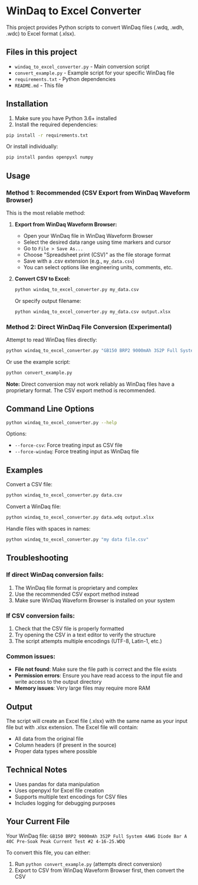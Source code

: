 # WinDaq to Excel Converter

This project provides Python scripts to convert WinDaq files (.wdq, .wdh, .wdc) to Excel format (.xlsx).

## Files in this project

- `windaq_to_excel_converter.py` - Main conversion script
- `convert_example.py` - Example script for your specific WinDaq file
- `requirements.txt` - Python dependencies
- `README.md` - This file

## Installation

1. Make sure you have Python 3.6+ installed
2. Install the required dependencies:

```bash
pip install -r requirements.txt
```

Or install individually:
```bash
pip install pandas openpyxl numpy
```

## Usage

### Method 1: Recommended (CSV Export from WinDaq Waveform Browser)

This is the most reliable method:

1. **Export from WinDaq Waveform Browser:**
   - Open your WinDaq file in WinDaq Waveform Browser
   - Select the desired data range using time markers and cursor
   - Go to `File > Save As...`
   - Choose "Spreadsheet print (CSV)" as the file storage format
   - Save with a .csv extension (e.g., `my_data.csv`)
   - You can select options like engineering units, comments, etc.

2. **Convert CSV to Excel:**
   ```bash
   python windaq_to_excel_converter.py my_data.csv
   ```
   
   Or specify output filename:
   ```bash
   python windaq_to_excel_converter.py my_data.csv output.xlsx
   ```

### Method 2: Direct WinDaq File Conversion (Experimental)

Attempt to read WinDaq files directly:

```bash
python windaq_to_excel_converter.py "GB150 BRP2 9000mAh 3S2P Full System 4AWG Diode Bar A 40C Pre-Soak Peak Current Test #2 4-16-25.WDQ"
```

Or use the example script:
```bash
python convert_example.py
```

**Note:** Direct conversion may not work reliably as WinDaq files have a proprietary format. The CSV export method is recommended.

## Command Line Options

```bash
python windaq_to_excel_converter.py --help
```

Options:
- `--force-csv`: Force treating input as CSV file
- `--force-windaq`: Force treating input as WinDaq file

## Examples

Convert a CSV file:
```bash
python windaq_to_excel_converter.py data.csv
```

Convert a WinDaq file:
```bash
python windaq_to_excel_converter.py data.wdq output.xlsx
```

Handle files with spaces in names:
```bash
python windaq_to_excel_converter.py "my data file.csv"
```

## Troubleshooting

### If direct WinDaq conversion fails:

1. The WinDaq file format is proprietary and complex
2. Use the recommended CSV export method instead
3. Make sure WinDaq Waveform Browser is installed on your system

### If CSV conversion fails:

1. Check that the CSV file is properly formatted
2. Try opening the CSV in a text editor to verify the structure
3. The script attempts multiple encodings (UTF-8, Latin-1, etc.)

### Common issues:

- **File not found**: Make sure the file path is correct and the file exists
- **Permission errors**: Ensure you have read access to the input file and write access to the output directory
- **Memory issues**: Very large files may require more RAM

## Output

The script will create an Excel file (.xlsx) with the same name as your input file but with .xlsx extension. The Excel file will contain:

- All data from the original file
- Column headers (if present in the source)
- Proper data types where possible

## Technical Notes

- Uses pandas for data manipulation
- Uses openpyxl for Excel file creation
- Supports multiple text encodings for CSV files
- Includes logging for debugging purposes

## Your Current File

Your WinDaq file: `GB150 BRP2 9000mAh 3S2P Full System 4AWG Diode Bar A 40C Pre-Soak Peak Current Test #2 4-16-25.WDQ`

To convert this file, you can either:
1. Run `python convert_example.py` (attempts direct conversion)
2. Export to CSV from WinDaq Waveform Browser first, then convert the CSV
